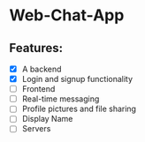 # Web-Chat-App

## Features:
- [x] A backend
- [x] Login and signup functionality
- [ ] Frontend
- [ ] Real-time messaging
- [ ] Profile pictures and file sharing
- [ ] Display Name
- [ ] Servers
